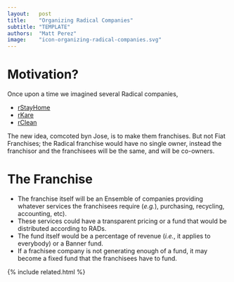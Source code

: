 ```yaml
---
layout:   post
title:    "Organizing Radical Companies"
subtitle: "TEMPLATE"
authors:  "Matt Perez"
image:    "icon-organizing-radical-companies.svg"
---
```


<div style='display:none; '>
 <p>Once upon a time we described several Radical companies. This is another motivation.</p>
</div>

<h1>Motivation?</h1>
 <p>Once upon a time we imagined several Radical companies,</p>
  <ul>
   <li><a href="https://radicalcompanies.com/2022/05/12/rstayhome" target="_blank">rStayHome</a></li>
   <li><a href="https://radicalcompanies.com/2022/05/13/rkare" target="_blank">rKare</a></li>
   <li><a href="https://radicalcompanies.com/2022/05/14/rclean" target="_blank">rClean</a></li>
  </ul>
 <p>The new idea, comcoted byn Jose, is to make them franchises. But not Fiat Franchises; the Radical franchise would have no single owner, instead the franchisor and the franchisees will be the same, and will be co-owners.</p>

<h1>The Franchise</h1>
<ul>
 <li>The franchise itself will be an Ensemble of companies providing whatever services the franchisees require (<em>e.g.</em>), purchasing, recycling, accounting, etc).</li>
 <li>These services could have a transparent pricing or a fund that would be distributed according to RADs.</li>
 <li>The fund itself would be a percentage of revenue (<em>i.e.</em>, it applies to everybody) or a Banner fund.</li>
 <li>If a frachisee company is not generating enough of a fund, it may become a fixed fund that the franchisees have to fund.</li>
</ul>

{% include related.html %}
